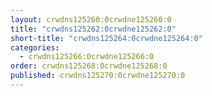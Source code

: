 ```yaml
---
layout: crwdns125260:0crwdne125260:0
title: "crwdns125262:0crwdne125262:0"
short-title: "crwdns125264:0crwdne125264:0"
categories:
  - crwdns125266:0crwdne125266:0
order: crwdns125268:0crwdne125268:0
published: crwdns125270:0crwdne125270:0
---
```

